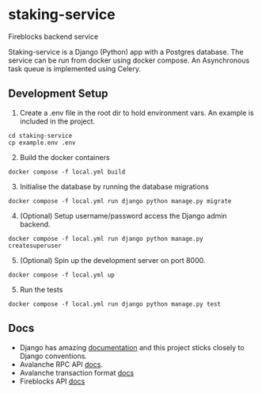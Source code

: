 # staking-service
Fireblocks backend service


Staking-service is a Django (Python) app with a Postgres database.
The service can be run from docker using docker compose.
An Asynchronous task queue is implemented using Celery.

## Development Setup

1. Create a .env file in the root dir to hold environment vars. An example is included in the project.

```
cd staking-service
cp example.env .env
```

2. Build the docker containers

`docker compose -f local.yml build`

3. Initialise the database by running the database migrations

`docker compose -f local.yml run django python manage.py migrate`

4. (Optional) Setup username/password access the Django admin backend.

`docker compose -f local.yml run django python manage.py createsuperuser`

5. (Optional) Spin up the development server on port 8000.

`docker compose -f local.yml up`

5. Run the tests

`docker compose -f local.yml run django python manage.py test`


## Docs

* Django has amazing [documentation](https://docs.djangoproject.com/en/4.0/) and this project sticks closely to Django conventions.
* Avalanche RPC API [docs](https://docs.avax.network/apis/avalanchego/apis/c-chain/#avaxgetutxos).
* Avalanche transaction format [docs](https://docs.avax.network/specs/coreth-atomic-transaction-serialization)
* Fireblocks API [docs](https://docs.fireblocks.com/api/#exchangeasset)
